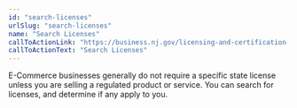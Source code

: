 ```yaml
---
id: "search-licenses"
urlSlug: "search-licenses"
name: "Search Licenses"
callToActionLink: "https://business.nj.gov/licensing-and-certification-guide"
callToActionText: "Search Licenses"
---
```


E-Commerce businesses generally do not require a specific state license unless you are selling a regulated product or service. You can search for licenses, and determine if any apply to you.
